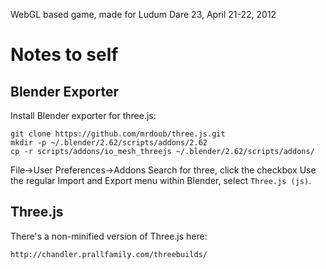 WebGL based game, made for Ludum Dare 23, April 21-22, 2012

# Notes to self

## Blender Exporter

Install Blender exporter for three.js:

    git clone https://github.com/mrdoob/three.js.git
    mkdir -p ~/.blender/2.62/scripts/addons/2.62
    cp -r scripts/addons/io_mesh_threejs ~/.blender/2.62/scripts/addons/

File->User Preferences->Addons
Search for three, click the checkbox
Use the regular Import and Export menu within Blender, select `Three.js (js)`.

## Three.js

There's a non-minified version of Three.js here:

    http://chandler.prallfamily.com/threebuilds/
